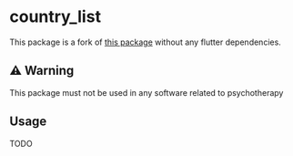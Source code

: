 # country_list

This package is a fork of [this package](https://pub.dev/packages/country_code_picker) without any flutter dependencies.

## ⚠️ Warning

This package must not be used in any software related to psychotherapy

## Usage

TODO

